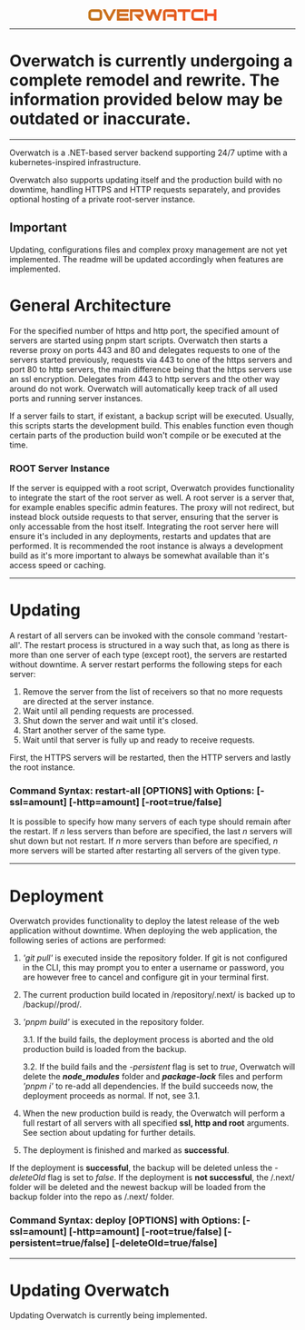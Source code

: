 <div style="display: flex; justify-content: center;">
  <img src="https://github.com/Just1Developer/Overwatch/blob/main/CSharp_Kubernetes/_img/ow11.png?raw=true" alt="Overwatch" width="45%">
</div>

---

# Overwatch is currently undergoing a complete remodel and rewrite. The information provided below may be outdated or inaccurate.

---

Overwatch is a .NET-based server backend supporting 24/7 uptime with a kubernetes-inspired infrastructure.

Overwatch also supports updating itself and the production build with no downtime, handling HTTPS and HTTP requests separately, and provides optional hosting of a private root-server instance.

## Important
Updating, configurations files and complex proxy management are not yet implemented. The readme will be updated accordingly when features are implemented.

# General Architecture
For the specified number of https and http port, the specified amount of servers are started using pnpm start scripts. Overwatch then starts a reverse proxy on ports 443 and 80 and delegates requests to one of the servers started previously, requests via 443 to one of the https servers and port 80 to http servers, the main difference being that the https servers use an ssl encryption. Delegates from 443 to http servers and the other way around do not work. Overwatch will automatically keep track of all used ports and running server instances.

If a server fails to start, if existant, a backup script will be executed. Usually, this scripts starts the development build. This enables function even though certain parts of the production build won't compile or be executed at the time.

### ROOT Server Instance
If the server is equipped with a root script, Overwatch provides functionality to integrate the start of the root server as well. A root server is a server that, for example enables specific admin features. The proxy will not redirect, but instead block outside requests to that server, ensuring that the server is only accessable from the host itself.
Integrating the root server here will ensure it's included in any deployments, restarts and updates that are performed. It is recommended the root instance is always a development build as it's more important to always be somewhat available than it's access speed or caching.

---

# Updating
A restart of all servers can be invoked with the console command 'restart-all'. The restart process is structured in a way such that, as long as there is more than one server of each type (except root), the servers are restarted without downtime. A server restart performs the following steps for each server:
1. Remove the server from the list of receivers so that no more requests are directed at the server instance.
2. Wait until all pending requests are processed.
3. Shut down the server and wait until it's closed.
4. Start another server of the same type.
5. Wait until that server is fully up and ready to receive requests.

First, the HTTPS servers will be restarted, then the HTTP servers and lastly the root instance.

### Command Syntax: restart-all [OPTIONS] with Options: [-ssl=amount] [-http=amount] [-root=true/false]

It is possible to specify how many servers of each type should remain after the restart. If _n_ less servers than before are specified, the last _n_ servers will shut down but not restart. If _n_ more servers than before are specified, _n_ more servers will be started after restarting all servers of the given type.

---

# Deployment
Overwatch provides functionality to deploy the latest release of the web application without downtime. When deploying the web application, the following series of actions are performed:
1. *_'git pull'_* is executed inside the repository folder. If git is not configured in the CLI, this may prompt you to enter a username or password, you are however free to cancel and configure git in your terminal first.
2. The current production build located in /repository/.next/ is backed up to /backup/<time>/prod/.
3. *_'pnpm build'_* is executed in the repository folder.

   3.1. If the build fails, the deployment process is aborted and the old production build is loaded from the backup.

   3.2. If the build fails and the _-persistent_ flag is set to _true_, Overwatch will delete the ***node_modules*** folder and ***package-lock*** files and perform *'pnpm i'* to re-add all dependencies. If the build succeeds now, the deployment proceeds as normal. If not, see 3.1.
5. When the new production build is ready, the Overwatch will perform a full restart of all servers with all specified **ssl, http and root** arguments. See section about updating for further details.
6. The deployment is finished and marked as **successful**.

If the deployment is **successful**, the backup will be deleted unless the _-deleteOld_ flag is set to _false_.
If the deployment is **not successful**, the /.next/ folder will be deleted and the newest backup will be loaded from the backup folder into the repo as /.next/ folder.

### Command Syntax: deploy [OPTIONS] with Options: [-ssl=amount] [-http=amount] [-root=true/false] [-persistent=true/false] [-deleteOld=true/false]

---

# Updating Overwatch
Updating Overwatch is currently being implemented.
